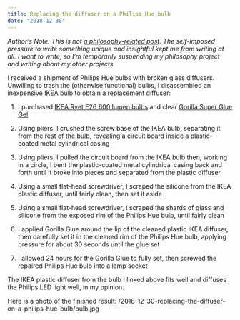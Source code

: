 ```yaml
---
title: Replacing the diffuser on a Philips Hue bulb
date: "2018-12-30"
---
```


_Author’s Note: This is not [a philosophy-related post][1]. The self-imposed pressure to write something unique and insightful kept me from writing at all. I want to write, so I’m temporarily suspending my philosophy project and writing about my other projects._

I received a shipment of Philips Hue bulbs with broken glass diffusers. Unwilling to trash the (otherwise functional) bulbs, I disassembled an inexpensive IKEA bulb to obtain a replacement diffuser:

1. I purchased [IKEA Ryet E26 600 lumen bulbs][2] and clear [Gorilla Super Glue Gel][3]

2. Using pliers, I crushed the screw base of the IKEA bulb, separating it from the rest of the bulb, revealing a circuit board inside a plastic-coated metal cylindrical casing

3. Using pliers, I pulled the circuit board from the IKEA bulb then, working in a circle, I bent the plastic-coated metal cylindrical casing back and forth until it broke into pieces and separated from the plastic diffuser

4. Using a small flat-head screwdriver, I scraped the silicone from the IKEA plastic diffuser, until fairly clean, then set it aside

5. Using a small flat-head screwdriver, I scraped the shards of glass and silicone from the exposed rim of the Philips Hue bulb, until fairly clean

6. I applied Gorilla Glue around the lip of the cleaned plastic IKEA diffuser, then carefully set it in the cleaned rim of the Philips Hue bulb, applying pressure for about 30 seconds until the glue set

7. I allowed 24 hours for the Gorilla Glue to fully set, then screwed the repaired Philips Hue bulb into a lamp socket

The IKEA plastic diffuser from the bulb I linked above fits well and diffuses the Philips LED light well, in my opinion.

Here is a photo of the finished result:
/2018-12-30-replacing-the-diffuser-on-a-philips-hue-bulb/bulb.jpg

[1]: https://blog.smockle.com/2018/09/08/philosophy-reading-list.html
[2]: https://www.amazon.com/gp/aw/d/B01IX9NSEY
[3]: https://www.amazon.com/gp/aw/d/B00OAAUAX8
